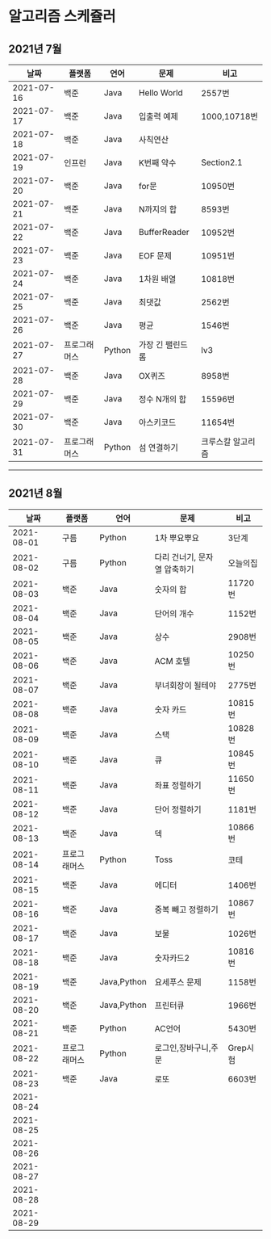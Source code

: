 # 알고리즘 스케쥴러

## 2021년 7월

| 날짜       | 플랫폼       | 언어   | 문제             | 비고              |
| ---------- | ------------ | ------ | ---------------- | ----------------- |
| 2021-07-16 | 백준         | Java   | Hello World      | 2557번            |
| 2021-07-17 | 백준         | Java   | 입출력 예제      | 1000,10718번      |
| 2021-07-18 | 백준         | Java   | 사칙연산         |                   |
| 2021-07-19 | 인프런       | Java   | K번째 약수       | Section2.1        |
| 2021-07-20 | 백준         | Java   | for문            | 10950번           |
| 2021-07-21 | 백준         | Java   | N까지의 합       | 8593번            |
| 2021-07-22 | 백준         | Java   | BufferReader     | 10952번           |
| 2021-07-23 | 백준         | Java   | EOF 문제         | 10951번           |
| 2021-07-24 | 백준         | Java   | 1차원 배열       | 10818번           |
| 2021-07-25 | 백준         | Java   | 최댓값           | 2562번            |
| 2021-07-26 | 백준         | Java   | 평균             | 1546번            |
| 2021-07-27 | 프로그래머스 | Python | 가장 긴 팰린드롬 | lv3               |
| 2021-07-28 | 백준         | Java   | OX퀴즈           | 8958번            |
| 2021-07-29 | 백준         | Java   | 정수 N개의 합    | 15596번           |
| 2021-07-30 | 백준         | Java   | 아스키코드       | 11654번           |
| 2021-07-31 | 프로그래머스 | Python | 섬 연결하기      | 크루스칼 알고리즘 |

----

## 2021년 8월

| 날짜       | 플랫폼       | 언어        | 문제                         | 비고     |
| ---------- | ------------ | ----------- | ---------------------------- | -------- |
| 2021-08-01 | 구름         | Python      | 1차 뿌요뿌요                 | 3단계    |
| 2021-08-02 | 구름         | Python      | 다리 건너기, 문자열 압축하기 | 오늘의집 |
| 2021-08-03 | 백준         | Java        | 숫자의 합                    | 11720번  |
| 2021-08-04 | 백준         | Java        | 단어의 개수                  | 1152번   |
| 2021-08-05 | 백준         | Java        | 상수                         | 2908번   |
| 2021-08-06 | 백준         | Java        | ACM 호텔                     | 10250번  |
| 2021-08-07 | 백준         | Java        | 부녀회장이 될테야            | 2775번   |
| 2021-08-08 | 백준         | Java        | 숫자 카드                    | 10815번  |
| 2021-08-09 | 백준         | Java        | 스택                         | 10828번  |
| 2021-08-10 | 백준         | Java        | 큐                           | 10845번  |
| 2021-08-11 | 백준         | Java        | 좌표 정렬하기                | 11650번  |
| 2021-08-12 | 백준         | Java        | 단어 정렬하기                | 1181번   |
| 2021-08-13 | 백준         | Java        | 덱                           | 10866번  |
| 2021-08-14 | 프로그래머스 | Python      | Toss                         | 코테     |
| 2021-08-15 | 백준         | Java        | 에디터                       | 1406번   |
| 2021-08-16 | 백준         | Java        | 중복 빼고 정렬하기           | 10867번  |
| 2021-08-17 | 백준         | Java        | 보물                         | 1026번   |
| 2021-08-18 | 백준         | Java        | 숫자카드2                    | 10816번  |
| 2021-08-19 | 백준         | Java,Python | 요세푸스 문제                | 1158번   |
| 2021-08-20 | 백준         | Java,Python | 프린터큐                     | 1966번   |
| 2021-08-21 | 백준         | Python      | AC언어                       | 5430번   |
| 2021-08-22 | 프로그래머스 | Python      | 로그인,장바구니,주문         | Grep시험 |
| 2021-08-23 | 백준         | Java        | 로또                         | 6603번   |
| 2021-08-24 |              |             |                              |          |
| 2021-08-25 |              |             |                              |          |
| 2021-08-26 |              |             |                              |          |
| 2021-08-27 |              |             |                              |          |
| 2021-08-28 |              |             |                              |          |
| 2021-08-29 |              |             |                              |          |

